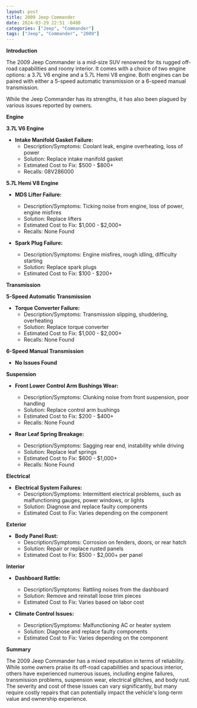 ```yaml
---
layout: post
title: 2009 Jeep Commander
date: 2024-03-29 22:51 -0400
categories: ["Jeep", "Commander"]
tags: ["Jeep", "Commander", "2009"]
---
```

**Introduction**

The 2009 Jeep Commander is a mid-size SUV renowned for its rugged off-road capabilities and roomy interior. It comes with a choice of two engine options: a 3.7L V6 engine and a 5.7L Hemi V8 engine. Both engines can be paired with either a 5-speed automatic transmission or a 6-speed manual transmission.

While the Jeep Commander has its strengths, it has also been plagued by various issues reported by owners.

**Engine**

**3.7L V6 Engine**

* **Intake Manifold Gasket Failure:**
    * Description/Symptoms: Coolant leak, engine overheating, loss of power
    * Solution: Replace intake manifold gasket
    * Estimated Cost to Fix: $500 - $800+
    * Recalls: 08V286000

**5.7L Hemi V8 Engine**

* **MDS Lifter Failure:**
    * Description/Symptoms: Ticking noise from engine, loss of power, engine misfires
    * Solution: Replace lifters
    * Estimated Cost to Fix: $1,000 - $2,000+
    * Recalls: None Found

* **Spark Plug Failure:**
    * Description/Symptoms: Engine misfires, rough idling, difficulty starting
    * Solution: Replace spark plugs
    * Estimated Cost to Fix: $100 - $200+

**Transmission**

**5-Speed Automatic Transmission**

* **Torque Converter Failure:**
    * Description/Symptoms: Transmission slipping, shuddering, overheating
    * Solution: Replace torque converter
    * Estimated Cost to Fix: $1,000 - $2,000+
    * Recalls: None Found

**6-Speed Manual Transmission**

* **No Issues Found**

**Suspension**

* **Front Lower Control Arm Bushings Wear:**
    * Description/Symptoms: Clunking noise from front suspension, poor handling
    * Solution: Replace control arm bushings
    * Estimated Cost to Fix: $200 - $400+
    * Recalls: None Found

* **Rear Leaf Spring Breakage:**
    * Description/Symptoms: Sagging rear end, instability while driving
    * Solution: Replace leaf springs
    * Estimated Cost to Fix: $600 - $1,000+
    * Recalls: None Found

**Electrical**

* **Electrical System Failures:**
    * Description/Symptoms: Intermittent electrical problems, such as malfunctioning gauges, power windows, or lights
    * Solution: Diagnose and replace faulty components
    * Estimated Cost to Fix: Varies depending on the component

**Exterior**

* **Body Panel Rust:**
    * Description/Symptoms: Corrosion on fenders, doors, or rear hatch
    * Solution: Repair or replace rusted panels
    * Estimated Cost to Fix: $500 - $2,000+ per panel

**Interior**

* **Dashboard Rattle:**
    * Description/Symptoms: Rattling noises from the dashboard
    * Solution: Remove and reinstall loose trim pieces
    * Estimated Cost to Fix: Varies based on labor cost

* **Climate Control Issues:**
    * Description/Symptoms: Malfunctioning AC or heater system
    * Solution: Diagnose and replace faulty components
    * Estimated Cost to Fix: Varies depending on the component

**Summary**

The 2009 Jeep Commander has a mixed reputation in terms of reliability. While some owners praise its off-road capabilities and spacious interior, others have experienced numerous issues, including engine failures, transmission problems, suspension wear, electrical glitches, and body rust. The severity and cost of these issues can vary significantly, but many require costly repairs that can potentially impact the vehicle's long-term value and ownership experience.
